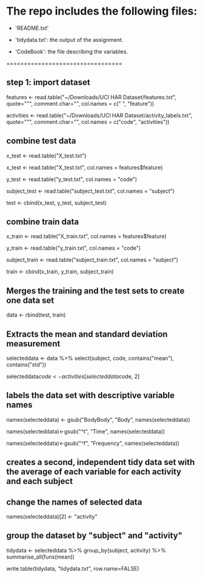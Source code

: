 The repo includes the following files:
=========================================

- 'README.txt'

- 'tidydata.txt': the output of the assignment.

- 'CodeBook': the file describing the variables.

=================================
## step 1: import dataset

features <- read.table("~/Downloads/UCI HAR Dataset/features.txt", quote="\"", comment.char="", col.names = c(" ", "feature"))

activities <- read.table("~/Downloads/UCI HAR Dataset/activity_labels.txt", quote="\"", comment.char="", col.names = c("code", "activities"))


## combine test data

x_test <- read.table("X_test.txt")

x_test <- read.table("X_test.txt", col.names = features$feature)

y_test <- read.table("y_test.txt", col.names = "code")

subject_test <- read.table("subject_test.txt", col.names = "subject")

test <- cbind(x_test, y_test, subject_test)


## combine train data
x_train <- read.table("X_train.txt", col.names = features$feature)

y_train <- read.table("y_train.txt", col.names = "code")

subject_train <- read.table("subject_train.txt", col.names = "subject")

train <- cbind(x_train, y_train, subject_train)


## Merges the training and the test sets to create one data set

data <- rbind(test, train)


## Extracts the mean and standard deviation measurement

selecteddata <- data %>% select(subject, code, contains("mean"), contains("std"))

selecteddata$code <- activities[selecteddata$code, 2]


## labels the data set with descriptive variable names


names(selecteddata) <- gsub("BodyBody", "Body", names(selecteddata))

names(selecteddata)<-gsub("^t", "Time", names(selecteddata))

names(selecteddata)<-gsub("^f", "Frequency", names(selecteddata))


## creates a second, independent tidy data set with the average of each variable for each activity and each subject

## change the names of selected data

names(selecteddata)[2] <- "activity"


## group the dataset by "subject" and "activity"

tidydata <- selecteddata %>%
    group_by(subject, activity) %>%
    summarise_all(funs(mean))


write.table(tidydata, "tidydata.txt", row.name=FALSE)
